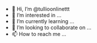 - 👋 Hi, I’m @tullioonlinettt
- 👀 I’m interested in ...
- 🌱 I’m currently learning ...
- 💞️ I’m looking to collaborate on ...
- 📫 How to reach me ...

<!---
tullioonlinettt/tullioonlinettt is a ✨ special ✨ repository because its `README.md` (this file) appears on your GitHub profile.
You can click the Preview link to take a look at your changes.
--->
